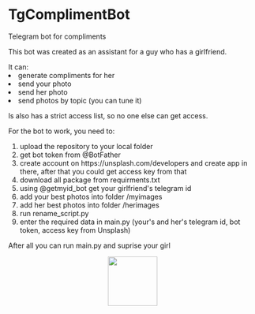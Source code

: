 # TgComplimentBot
Telegram bot for compliments

This bot was created as an assistant for a guy who has a girlfriend. 
<div>
It can:
<li>generate compliments for her </li>
<li>send your photo</li>
<li>send her photo</li>
<li>send photos by topic (you can tune it)</li>
</div>

<p>Is also has a strict access list, so no one else can get access.</p>


<p>
For the bot to work, you need to:
<ol>
<li>upload the repository to your local folder</li>
<li>get bot token from @BotFather</li>
<li>create account on https://unsplash.com/developers and create app in there,
after that you could get access key from that</li>
<li>download all package from requirments.txt</li>
<li>using @getmyid_bot get your girlfriend's telegram id </li>
<li>add your best photos into folder /myimages</li>
<li>add her best photos into folder /herimages</li>
<li>run rename_script.py</li>
<li>enter the required data in main.py (your's and her's telegram id, bot token, access key from Unsplash)</li>
</ol>
</p>

After all you can run main.py and suprise your girl

<div id="header" align="center">
  <img src="https://media.giphy.com/media/M9gbBd9nbDrOTu1Mqx/giphy.gif" width="100"/>
</div>

